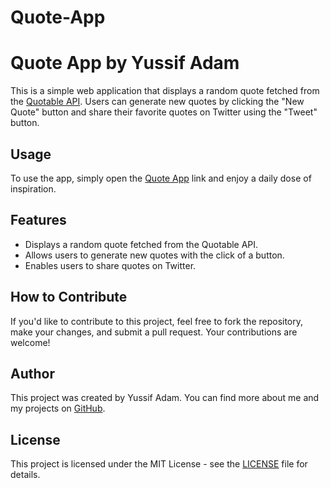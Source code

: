 # Quote-App

# Quote App by Yussif Adam

This is a simple web application that displays a random quote fetched from the [Quotable API](https://api.quotable.io/random). Users can generate new quotes by clicking the "New Quote" button and share their favorite quotes on Twitter using the "Tweet" button.

## Usage

To use the app, simply open the [Quote App](https://yussifadam.github.io/quote-app/) link and enjoy a daily dose of inspiration.

## Features

- Displays a random quote fetched from the Quotable API.
- Allows users to generate new quotes with the click of a button.
- Enables users to share quotes on Twitter.

## How to Contribute

If you'd like to contribute to this project, feel free to fork the repository, make your changes, and submit a pull request. Your contributions are welcome!

## Author

This project was created by Yussif Adam. You can find more about me and my projects on [GitHub](https://github.com/yussifadam).

## License

This project is licensed under the MIT License - see the [LICENSE](LICENSE) file for details.
